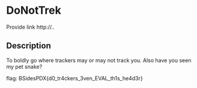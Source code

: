 # DoNotTrek

Provide link http://..

## Description

To boldly go where trackers may or may not track you. Also have you seen my pet snake? 

flag: BSidesPDX{d0_tr4ckers_3ven_EVAL_th1s_he4d3r}
